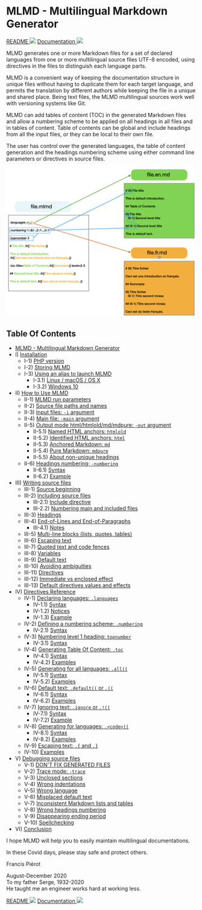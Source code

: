 # MLMD - Multilingual Markdown Generator<A id="a1"></A>

[README <img src="https://www.countryflags.io/fr/flat/16.png">](README.fr.md)
[Documentation <img src="https://www.countryflags.io/fr/flat/16.png">](docs/MLMD.fr.md)

MLMD generates one or more Markdown files for a set of declared languages from one or more
multilingual source files UTF-8 encoded, using directives in the files to distinguish each
language parts.

MLMD is a convenient way of keeping the documentation structure in unique files without having
to duplicate them for each target language, and permits the translation by different authors while
keeping the file in a unique and shared place. Being text files, the MLMD multilingual sources
work well with versioning systems like Git. 

MLMD can add tables of content (TOC) in the generated Markdown files and allow a numbering scheme
to be applied on all headings in all files and in tables of content. Table of contents can be
global and include headings from all the input files, or they can be local to their own file.

The user has control over the generated languages, the table of content generation and the
headings numbering scheme using either command line parameters or directives in source files.

![File generation and directives](https://github.com/bkg2018/MLMD/blob/main/docs/Images/File%20Generation.png)

## Table Of Contents<A id="toc"></A>

- [MLMD - Multilingual Markdown Generator](#a1)
- I) [Installation](1-Installation.md#a2)
  - I-1) [PHP version](1-Installation.md#a3)
  - I-2) [Storing MLMD](1-Installation.md#a4)
  - I-3) [Using an alias to launch MLMD](1-Installation.md#a5)
    - I-3.1) [Linux / macOS / OS X](1-Installation.md#a6)
    - I-3.2) [Windows 10](1-Installation.md#a7)
- II) [How to Use MLMD](2-Using.md#a8)
  - II-1) [MLMD run parameters](2-Using.md#a9)
  - II-2) [Source file paths and names](2-Using.md#a10)
  - II-3) [Input files: `-i` argument](2-Using.md#a11)
  - II-4) [Main file: `-main` argument](2-Using.md#a12)
  - II-5) [Output mode html/htmlold/md/mdpure: `-out` argument](2-Using.md#a13)
    - II-5.1) [Named HTML anchors: `htmlold`](2-Using.md#a14)
    - II-5.2) [Identified HTML anchors: `html`](2-Using.md#a15)
    - II-5.3) [Anchored Markdown: `md`](2-Using.md#a16)
    - II-5.4) [Pure Markdown: `mdpure`](2-Using.md#a17)
    - II-5.5) [About non-unique headings](2-Using.md#a18)
  - II-6) [Headings numbering: `-numbering`](2-Using.md#a19)
    - II-6.1) [Syntax](2-Using.md#a20)
    - II-6.2) [Example](2-Using.md#a21)
- III) [Writing source files](3-Writing.md#a22)
  - III-1) [Source beginning](3-Writing.md#a23)
  - III-2) [Including source files](3-Writing.md#a24)
    - III-2.1) [Include directive](3-Writing.md#a25)
    - III-2.2) [Numbering main and included files](3-Writing.md#a26)
  - III-3) [Headings](3-Writing.md#a27)
  - III-4) [End-of-Lines and End-of-Paragraphs](3-Writing.md#a28)
    - III-4.1) [Notes](3-Writing.md#a29)
  - III-5) [Multi-line blocks (lists, quotes, tables)](3-Writing.md#a30)
  - III-6) [Escaping text](3-Writing.md#a31)
  - III-7) [Quoted text and code fences](3-Writing.md#a32)
  - III-8) [Variables](3-Writing.md#a33)
  - III-9) [Default text](3-Writing.md#a34)
  - III-10) [Avoiding ambiguities](3-Writing.md#a35)
  - III-11) [Directives](3-Writing.md#a36)
  - III-12) [Immediate vs enclosed effect](3-Writing.md#a37)
  - III-13) [Default directives values and effects](3-Writing.md#a38)
- IV) [Directives Reference](4-Directives.md#a39)
  - IV-1) [Declaring languages: `.languages`](4-Directives.md#a40)
    - IV-1.1) [Syntax](4-Directives.md#a41)
    - IV-1.2) [Notices](4-Directives.md#a42)
    - IV-1.3) [Example](4-Directives.md#a43)
  - IV-2) [Defining a numbering scheme: `.numbering`](4-Directives.md#a44)
    - IV-2.1) [Syntax](4-Directives.md#a45)
  - IV-3) [Numbering level 1 heading: `topnumber`](4-Directives.md#a46)
    - IV-3.1) [Syntax](4-Directives.md#a47)
  - IV-4) [Generating Table Of Content: `.toc`](4-Directives.md#a48)
    - IV-4.1) [Syntax](4-Directives.md#a49)
    - IV-4.2) [Examples](4-Directives.md#a52)
  - IV-5) [Generating for all languages: `.all((`](4-Directives.md#a53)
    - IV-5.1) [Syntax](4-Directives.md#a54)
    - IV-5.2) [Examples](4-Directives.md#a55)
  - IV-6) [Default text: `.default((` or `.((`](4-Directives.md#a56)
    - IV-6.1) [Syntax](4-Directives.md#a57)
    - IV-6.2) [Examples](4-Directives.md#a58)
  - IV-7) [Ignoring text: `.ignore` or `.!((`](4-Directives.md#a59)
    - IV-7.1) [Syntax](4-Directives.md#a60)
    - IV-7.2) [Example](4-Directives.md#a61)
  - IV-8) [Generating for languages: `.<code>((`](4-Directives.md#a62)
    - IV-8.1) [Syntax](4-Directives.md#a63)
    - IV-8.2) [Examples](4-Directives.md#a64)
  - IV-9) [Escaping text: `.{` and `.}`](4-Directives.md#a65)
  - IV-10) [Examples](4-Directives.md#a66)
- V) [Debugging source files](5-Debugging.md#a67)
  - V-1) [DON'T FIX GENERATED FILES](5-Debugging.md#a68)
  - V-2) [Trace mode: `-trace`](5-Debugging.md#a69)
  - V-3) [Unclosed sections](5-Debugging.md#a70)
  - V-4) [Wrong indentations](5-Debugging.md#a71)
  - V-5) [Wrong language](5-Debugging.md#a72)
  - V-6) [Misplaced default text](5-Debugging.md#a73)
  - V-7) [Inconsistent Markdown lists and tables](5-Debugging.md#a74)
  - V-8) [Wrong headings numbering](5-Debugging.md#a75)
  - V-9) [Disappearing ending period](5-Debugging.md#a76)
  - V-10) [Spellchecking](5-Debugging.md#a77)
- VI) [Conclusion](6-Conclusion.md#a78)

I hope MLMD will help you to easily maintain multilingual documentations.

In these Covid days, please stay safe and protect others.

Francis Piérot

August-December 2020<br />
To my father Serge, 1932-2020<br />
He taught me an engineer works hard at working less.

[README <img src="https://www.countryflags.io/fr/flat/16.png">](README.fr.md)
[Documentation <img src="https://www.countryflags.io/fr/flat/16.png">](docs/MLMD.fr.md)
